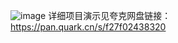 ![image](https://github.com/user-attachments/assets/3c086b02-e596-4316-9308-dce3d1d1bce0)
详细项目演示见夸克网盘链接：https://pan.quark.cn/s/f27f02438320
